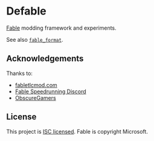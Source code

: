 # Defable

[Fable] modding framework and experiments.

See also [`fable_format`](https://github.com/jamen/fable_format).

## Acknowledgements

Thanks to:

- [fabletlcmod.com]
- [Fable Speedrunning Discord]
- [ObscureGamers]

## License

This project is [ISC licensed]. Fable is copyright Microsoft.

[Fable]: https://en.wikipedia.org/wiki/Fable_(video_game_series)
[defable.netlify.com]: https://defable.netlify.com
[fabletlcmod.com]: http://fabletlcmod.com
[Fable Speedrunning Discord]: https://discord.gg/Sv8P6Ef
[ObscureGamers]: https://www.obscuregamers.com
[ISC licensed]: license